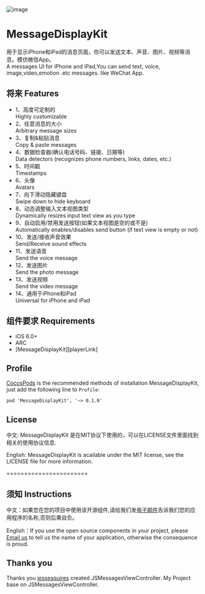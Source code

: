 ![image](https://github.com/xhzengAIB/LearnEnglish/blob/master/Screenshots/MessageDisplayKitExample.gif)    

MessageDisplayKit
=================

用于显示iPhone和iPad的消息页面，你可以发送文本、声音、图片、视频等消息。模仿微信App。                        
A messages UI for iPhone and iPad,You can send text, voice, image,video,emotion .etc messages. like WeChat App.                                 


## 将来                                            Features 

* 1、高度可定制的                                     
Highly customizable
* 2、任意消息的大小                                   
Arbitrary message sizes
* 3、复制&粘贴消息                       
Copy & paste messages
* 4、数据检查器(确认电话号码、链接、日期等)           
Data detectors (recognizes phone numbers, links, dates, etc.)
* 5、时间戳                                           
Timestamps
* 6、头像                                             
Avatars
* 7、向下滑动隐藏键盘                                 
Swipe down to hide keyboard
* 8、动态调整输入文本视图类型                         
Dynamically resizes input text view as you type
* 9、自动启用/禁用发送按钮(如果文本视图是空的或不是)  
Automatically enables/disables send button (if text view is empty or not)
* 10、发送/接收声音效果                                
Send/Receive sound effects
* 11、发送语音                           
Send the voice message                           
* 12、发送图片                           
Send the photo message                           
* 13、发送视频                           
Send the video message                           
* 14、通用于iPhone和iPad                               
Universal for iPhone and iPad                           



## 组件要求                                        Requirements

* iOS 6.0+ 
* ARC
* [MessageDisplayKit][playerLink]


## Profile

[CocosPods](http://cocosPods.org) is the recommended methods of installation MessageDisplayKit, just add the following line to `Profile`:

```
pod 'MessageDisplayKit', '~> 0.1.0'
```

## License

中文: MessageDisplayKit 是在MIT协议下使用的，可以在LICENSE文件里面找到相关的使用协议信息.     

English: MessageDisplayKit is acailable under the MIT license, see the LICENSE file for more information.     

=======================
## 须知       Instructions
中文：如果您在您的项目中使用该开源组件,请给我们发[电子邮件](mailto:xhzengAIB@gmail.com?subject=From%20GitHub%20MessageDisplayKit)告诉我们您的应用程序的名称,否则后果自负。              
                           
English：If you use the open source components in your project, please [Email us](mailto:xhzengAIB@gmail.com?subject=From%20GitHub%20MessageDisplayKit) to tell us the name of your application, otherwise the consequence is proud.


## Thanks you
Thanks you [jessesquires](https://github.com/jessesquires/MessagesTableViewController) created JSMessagesViewController. My Project base on JSMessagesViewController.
